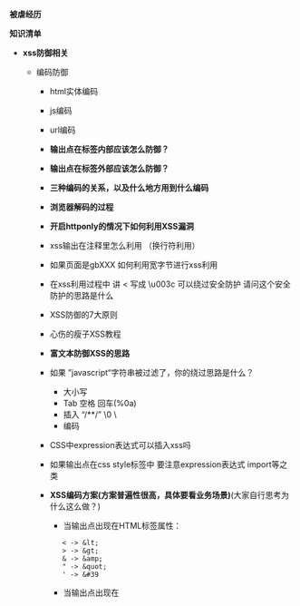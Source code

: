 **被虐经历**

**知识清单**

- **xss防御相关**
    - 编码防御
        - html实体编码
        - js编码
        - url编码
        - **输出点在标签内部应该怎么防御？**
        - **输出点在标签外部应该怎么防御？**
        - **三种编码的关系，以及什么地方用到什么编码**
        - **浏览器解码的过程**
        - **开启httponly的情况下如何利用XSS漏洞**
        - xss输出在注释里怎么利用 （换行符利用）
        - 如果页面是gbXXX 如何利用宽字节进行xss利用
        - 在xss利用过程中 讲 < 写成 \u003c 可以绕过安全防护 请问这个安全防护的思路是什么
        - XSS防御的7大原则
        - 心伤的瘦子XSS教程
        - **富文本防御XSS的思路**
        - 如果 ”javascript“字符串被过滤了，你的绕过思路是什么？
            - 大小写
            - Tab 空格 回车(%0a)
            - 插入 “/**/” \0 \ 
            - 编码
        - CSS中expression表达式可以插入xss吗
        - 如果输出点在css style标签中 要注意expression表达式 import等之类

        - **XSS编码方案(方案普遍性很高，具体要看业务场景)**(大家自行思考为什么这么做？)
            - 当输出点出现在HTML标签属性：
            
             ```
                < -> &lt;
                > -> &gt;
                & -> &amp;
                " -> &quot;
                ' -> &#39
             ```
            
            
            - 当输出点出现在<script>标签中。这种情况相当危险，不需要考虑xss触发，只需要考虑编写js即可

            
            ``` 
                ' -> \';
                " -> \";
                \ -> \\;
                / -> \/;
                (换行符) -> \n;
                (回车符) -> \r;
            ```                                                                                                                                                                                                                                                                                                                                                                                                                                                                                                                                                                                                                                                                                                                                    
            
            - 当输出点出现在body中
            
            ```
                < -> &lt;
                > -> &gt;
                & -> &amp;
                " -> &quot;
                ' -> &#39
            ```
            
            - 当输出点出现在js事件中(onClick="你的代码")
            
            ```
                < -> &lt;
                > -> &gt;
                & -> &amp;
                " -> &quot;
                ' -> &#39
                \ -> \\;
                / -> \/;
                (换行符) -> \n;
                (回车符) -> \r;
             ```
             
             - 输出在URL属性中<script src="你的代码">
                - URL编码
             
        - **推荐阅读**
            - [防御XSS攻击的七条原则](http://www.freebuf.com/articles/web/9977.html) 
            - [深入理解浏览器解析机制和XSS向量编码](https://www.cnblogs.com/b1gstar/p/5996549.html)   

- **CSRF相关**
    - 只校验Refer可以吗
    - token放在哪里？放在cookie里可以吗？不失效可以吗？
    
- **XXE漏洞相关**
    - XML文件格式
    - XXE漏洞利用的方式
    - XXE漏洞修复方案
    - XXE漏洞
    
- **sql注入漏洞相关**
    - 注入的类型
        - 普通注入(有数据库回显)
            - 数字型注入
            - 字符型注入
            
        - 盲注
            - 什么是盲注
            - 三种类型
                - 基于布尔类型的盲注
                    - left()
                    - substr()
                    - version()
                    - ascii()
                    - user()
                    - database()
                    - @@basedir
                    
                - 基于报错的盲注
                    - double数值类型超出范围
                    - bigint溢出
                    - xpath函数报错注入
                    - extractvalue()
                    - floor() rand() group by
                    
                - 基于时间延时的盲注
                    - sleep()
                    - benchmark()
        
        - 堆叠注入
        
        - order by注入
                    
        
        - 宽字节注入
            - 1.php?id='1%df反斜杠' (其中反斜杠为%5c,%df%5c在GBK编码下可以变成'蓮' 类似于这个字，那个字我不会打，原谅我没文化) 变成 1.php?id='1蓮'
            - 将 \' 中的 \ 过滤掉，例如可以构造 %**%5c%5c%27 ，后面的 %5c 会被前面的 %5c 注释掉。
            - 宽字节注入的修复方案
            
        - URLDecode二次注入
            - 浏览器编码完之后WebServer会自动解码的，如果后端程序误用urldecode函数会造成此类情况(1.php?id=1%2527==>(WebServer)1.php?id=1%27==>(urldecode)1.php?id=1')
        
    - 检查注入的思路
        - 通过加单引号 双引号看看是否有报错。
            - 有报错（不一定有注入）：
                - 通过拼接语句来进行状态判断
                    - and ,or
                    
            - 没有报错（有可能是盲注）：
                - 如果关闭错误回显的话 基于报错注入就不可能了。
                - 构造语句利用延时注入和联合注入进行攻击
                    - sleep benchmark extractvalue
                    
        - 看状态码(正常的话是200 注入的话可能会存在500 302等)
        
        - 特殊注入需要额外观察：
            - 宽字节注入
            - url二次注入
            
    - mysql注释
        - '--'
        - '#'
        - /* */ 多行注释
    
    - 掌握
    - 方案(参数化查询会有问题吗？)
    - ORM
    - 如果检测被拦截了怎么绕过（比如sleep被waf拦了）
    - Mysql的提权都有哪些，UDF提权的原理。
    - Sqlmap原理
    - 在SSM框架中，Mybatis注入是什么情况造成的？#{},${}有什么区别，mybaties的预编译是如何实现的。
    - 什么情况下Mybatis必须使用${},为什么只能使用${}。
    

- **CRLF注入**


    
- **SSRF**
    - 说一个容易出现SSRF漏洞的场景
    - 如果过滤了以http开头的协议怎么绕过
    - 利用DNS重绑定来绕过SSRF的原理。
    - SSRF的地方也是可以跟伪协议在一起利用的。
    

- **Waf绕过**
    - 绕过的本质是什么，是在寻找2个或者多个集合之间特性的差异。利用这些差异点进行绕过。
    - 架构层绕过WAF
    - 资源限制角度绕过WAF
    - 协议层面绕过WAF的检测
    - 规则层面的绕过
        - SQL注入
            - 注释符绕过
            - 空白符绕过
            - 函数分隔符
            - 编码相关
        - 文件包含
            - 相对路径 
            - 绝对路径
    
- **DDOS防御相关**
    - DDOS攻击的类型
    - DDOS云防御的方案
    - DDOS反射攻击基于的协议？为什么基于这个协议？
        
    

    
- **android逆向相关**
    - 脱壳的原理
    - 如何查壳
    - smali语法
    - davilk指令
    - 如何防打包
    - 如何防签名校验
    - Android App加固原理分析(说一个加固的思路)
    - 防御思路
        - 对抗静态分析
            - 代码混淆技术 ProGuard
            - NDK保护
            - 壳
        - 对抗动态调试 
            - android:debuggable="false"，让程序不可调试
            - android.os.Debug.isDebuggerConnected()
            - 检测模拟器
        - 防止重编译
            - 检查签名 Eclipse自带的调试版密钥文件生成的apk文件的hash值,与上面的函数获取的hash比较
            - 检测Dex文件的Hash
    - android 反调试原理
        - 检测/proc/pid/status文件中的tracePID 如果不为0的情况，就是说明有程序正在进行反调试，该值为调试的进程的pid。一般在native层会fork一个子进程来循环的读取/proc/pid/status文件中的tracePID字段，如果不为0，直接exit
    - 绕过反调试的思路
        - 在JNI_ONLOAD下断点
        - 修改android内核。
    
    - android加壳
        - 说一说每一代壳的主要技术和思路。
            - 网络上对android壳的发展历史有着多个版本，有的是认为发展到现在经历了4代壳，有的则认为是5代壳。不过这些都不重要，相关的技术和思路都提现出来。这里我以5代为版本说一下我自己的理解。
                - 一代壳最大的特点是动态加载，思路比较简单，就是在静态的情况下不让你看见整个dex文件，然后主动运行壳的入口，然后自定义类加载器进行加载，运行。这种脱壳的核心思路就是在内存中找到一个比较合适的时机，对dex文件进行dump。比如dvmDexFileOpenPartial函数下断点，这个函数是优化dex文件的函数，第一个参数就是dex文件指针。
                
                - 二代壳主要是实现了不落地加载。这个不落地是指文件没有流入文件系统，直接在内存中动态生成，但是由于dex文件依然是成片存在于内存中的，所以核心思路还是在合适的时机dump内存即可。由于不同厂商分别不同实现了相关函数，或者对一代壳的dvmDexFileOpenPartial函数进行了相应的保护。一般二代壳在mmap(),memcpy()等下断点依旧可以dump出dex文件。
                
                - 三代壳主要是在前2代的基础上增加了代码抽取。这样在你面前呈现出来的代码很多函数都是空的。那是因为在此之前你的dex文件中很多关于method_id部分中代码用00来填充，真正的代码隐藏在别处，在这个函数被执行之前，主动还原被填充的00 ins部分。这种壳脱壳可以借鉴dexhunter工具。
                
                - VMP壳和Ollvm混淆 目前比较领先的加固方案。
     

        - dex文件的加载流程:
            - 见我的另外一篇分析文章。 从android源码看脱壳。 (https://tiaotiaolong.net/2019/07/05/从android源码看脱壳/)
            
    
- **浏览器安全**
    - https协议握手过程
    - burp 中间人攻击的原理
    - 分别说3个对称加密 非对称加密 哈希算法 
    - CSP
    - 除了公私钥密码加密体系还有其他可以确保传输安全的吗？
    - 简述一下同源策略
    - 同源策略下如何从 a.baidu.com 去获取 www.baidu.com 的 Cookie
    - 网页木马的工作原理
    - 同源策略下如何解决跨域请求 (分别说说原理和局限性)
        - document.domain 
        - jsonp
        - CORS
    - cookie遵守同源策略吗？(其实是不完全遵守的)。
    - jsonP安全
    - CORS的整个流程能说一下吗？
    - CORS跟CSRF之前有什么联系吗？能把这个问题想明白，前端跨域这块算是可以了。
    
- **PHP安全**
    - PHP的那些魔法函数造成的安全问题(当然了，你也可以说程序员不了解php的语言特性 哈哈哈哈)
        我个人觉得这些魔法函数是代码审计的基础，这也是为什么代码审计都喜欢挑php来捏，语言特性太强大。(这块的东西参考一个git吧 https://github.com/bowu678/php_bugs)
        包括不限于 
        - 弱比较==
        - strpos()
        - intval()
        - preg_replace /e问题
        - extract变量覆盖
        - 当然了 变量覆盖的点还有 $$ 等
        - 数字开头字符串和数字比较。
        - 00截断(这里我列的肯定是不全，这块我准备慢慢更新吧)截断应该在5.3之前把。
        - php命令注入怎么防御
        - escapeshellcmd和escapeshellargs2个函数一起使用会造成什么安全问题。
    - thinkphp SQL注入的分析过程(3.2版本中的find(),delete(),select()分析一下这几个函数，跟踪一下)(我分析的一处 https://tiaotiaolong.net/2019/07/19/Thinkphp3.2-SQL注入分析/ )收录到我的git项目 [tiaoVulenv](https://github.com/tiaotiaolong/tiaoVulenv) 中

    - php fpm未授权访问
    - php-fpm跟nginx搭配的情况下，可以通过nginx的特殊配置造成代码执行。
    - thinkphp 命令执行的分析过程(5.x的命令执行) 
    - php的反序列化漏洞，和序列化中的那几个魔法函数。unserialize()
    - webshell变形(可以利用php的特性)，那么问题来了，有什么好的检测方法或者思路可以杜绝任意的php变形webshell？行为检测？还是其他方案。
    - phpinfo解读 从泄露的phpinfo中你能解读写什么东西?(以前渗透测试时候基本都忽略了，下面有篇文章  http://tiandiwuji.top/posts/23527/)
    - Joomla 的反序列化 这个比较经典 涉及到了php构造对象注入。
    - php伪协议
    - typecho反序列化漏洞，这个算是一个老洞了，但是我觉得这个漏洞利用魔法函数触发可以说是较为经典。就算是告诉我这个漏洞点，我也找不到利用链啊。[Typecho反序列化漏洞分析](https://www.anquanke.com/post/id/155306)
    
       
- **Java家族安全**
    - 著名java反序列化漏洞 Apache的common Collection组件里的调用链的原理和利用思路(这个文章特别多) 后续的很多软件的漏洞都是因为使用了这个apache的组件导致的。我写了一个关于我的理解( https://tiaotiaolong.net/2019/07/19/Apache-Common组件反序列化原理/ )同时也收录到我自己的git项目 [tiaoVulenv](https://github.com/tiaotiaolong/tiaoVulenv) 里。

    - 关于java反序列化一般都是怎么修复的，修复思路是什么？黑名单？
    - fastjson 反序列化的问题 关于fastjson我写了一个连载，在博客里，同时也在我自己的git项目[tiaoVulenv](https://github.com/tiaotiaolong/tiaoVulenv)里。
    - shiro 认证模块反序列化漏洞 大致原理以及利用方式。shiro在自己并不是采用class.forname()的方式进行加载的，导致无法支持数组类型的装载，在调用链上有依赖性。
    - shiro的密码学安全问题，PaddingOracle安全问题。
    - Spring 安全 jndi注入和其他好多次的SpEL表达式注入，针对表达式注入有什么好的思路修复吗。
    - Struts2 安全 我觉得和spring表达式安全问题差不多，逐渐被淘汰，可以先去理解SpEL。
    - JBoss 安全 
    - Tomcat 安全 put类型文件上传 和 最近新出的GhostCat
    - WebLogic安全 原理 利用方法  本质问题是java的xmldecode的反序列化问题。这个调试起来比较有难度！
    - jenkins 安全问题
    - ysoserial你真的会了吗？里面几十种调用链，光commoncollection系列目前就7个，可以好好的用idea调试一下ysoserial，你会发现ysoserial的调用链太精彩了。
    - JVM学习 可以参考深入理解Java虚拟机。学习JVM主要对我们理解类加载器装载类的过程有很大帮助，对反序列化的理解的帮助是巨大的。
    - java动态代理，反射，spring的IOC。
    - springboot快速创建一个简单的增删改查项目，使用maven构建，有助于我们复现漏洞环境，总不能依赖于docker吧。
    - SSM框架可以不会写，但是要会看懂代码之间的逻辑运行关系，会读懂每个xml文件，便于审计，开发的话可以直接使用springboot。
    - 利用RMI JNDI注入来完成命令执行的模式是怎样的，了解一下RMI协议，说说rmi的调用过程。
    - JDK7u21 调用链 https://tiaotiaolong.net/2020/03/15/JDK7U21调用链/
    - RMI和LDAP攻击在java的高版本是有防御机制的，那如何绕过该防御机制。
    
    
    
- **企业安全相关**
    - Redis主从命令执行攻击的原理。
        
    
  
- **Python**
    - python参数传递是依靠值传递还是引用传递？
        - 传入可变对象和传入不可变对象的结果一样吗？ 为什么
    - python lambda表达式
    - python 闭包
    - python 装饰器
    

- **应急响应 or 红蓝对抗**
    - php扩展门 
    - pwnginx后门 如果机器存在这种门，该怎么发现它？
    - 自己纯手动搭建一次nginx,apache,tomcat。做到了解所有目录结构和配置文件。
    - apache的扩展后门都有哪些？可以自己动手搭建一下，那这种后门的缺点是什么？
    
 
    
- **安全开发**    
    - 利用openresty写一个简易版本的WAF。谈谈基于规则检测恶意流量的缺点和优点，那如果是基于算法呢？
    - 利用Celery实现自己的扫描器，说说扫描器的思路。
    - 如何设计一款白盒扫描器，可以定位到漏洞点和追踪数据流向。
    - 如果让你设计一个简单的web框架，你如何设计。
    
    
- **开放问题** 
    - XXE跟SSRF你觉得有什么关系吗，相同点跟不同点都可以说说。
    
    
        
    
    
            
    
    


